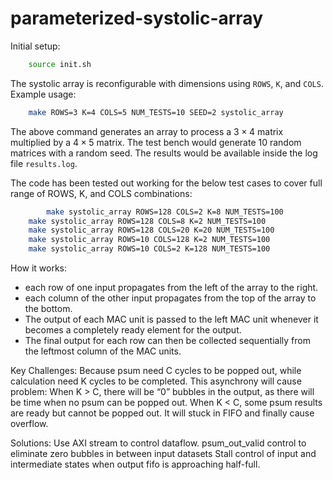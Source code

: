 # parameterized-systolic-array
Initial setup:

```bash
    source init.sh
```

The systolic array is reconfigurable with dimensions using `ROWS`, `K`, and `COLS`. Example usage:
```bash
    make ROWS=3 K=4 COLS=5 NUM_TESTS=10 SEED=2 systolic_array
```

The above command generates an array to process a $3\times4$ matrix multiplied by a $4\times 5$ matrix. The test bench would generate 10 random matrices with a random seed. The results would be available inside the log file `results.log`.

The code has been tested out working for the below test cases to cover full range of ROWS, K, and COLS combinations:
```bash
        make systolic_array ROWS=128 COLS=2 K=8 NUM_TESTS=100
	make systolic_array ROWS=128 COLS=8 K=2 NUM_TESTS=100
	make systolic_array ROWS=128 COLS=20 K=20 NUM_TESTS=100
	make systolic_array ROWS=10 COLS=128 K=2 NUM_TESTS=100
	make systolic_array ROWS=10 COLS=2 K=128 NUM_TESTS=100
```

How it works:
- each row of one input propagates from the left of the array to the right. 
- each column of the other input propagates from the top of the array to the bottom.
- The output of each MAC unit is passed to the left MAC unit whenever it becomes a completely ready element for the output. 
- The final output for each row can then be collected sequentially from the leftmost column of the MAC units.

Key Challenges:
Because psum need C cycles to be popped out, while calculation need K cycles to be completed. This asynchrony will cause problem:
When K > C, there will be “0” bubbles in the output, as there will be time when no psum can be popped out.
When K < C, some psum results are ready but cannot be popped out. It will stuck in FIFO and finally cause overflow.

Solutions:
Use AXI stream to control dataflow.
psum_out_valid control to eliminate zero bubbles in between input datasets
Stall control of input and intermediate states when output fifo is approaching half-full.

